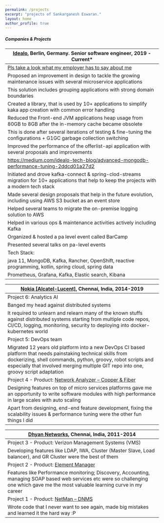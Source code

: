 ```yaml
---
permalink: /projects
excerpt: "projects of Sankarganesh Eswaran."
layout: home
author_profile: true
---
```

##### Companies & Projects

[Idealo](https://www.idealo.de/), Berlin, Germany. Senior software engineer, 2019 - Current*|
---------|
[Pls take a look what my employer has to say about me](files/reference_idealo.pdf)|
Proposed an improvement in design to tackle the growing maintenance issues with several microservice applications|
This solution includes grouping applications with strong domain boundaries|
Created a library, that is used by 10+ applications to simplify kaka app creation with common error handling|
Reduced the Front-end JVM applications heap usage from 80GB to 8GB after the in-memory cache became obsolete|
This is done after several iterations of testing & fine-tuning the configurations + G1GC garbage collection switching|
Improved the performance of the offerlist-api application with several proposals and improvements|
https://medium.com/idealo-tech-blog/advanced-mongodb-performance-tuning-2ddcd01a27d2|
Initiated and drove kafka-connect & spring-clod-streams migration for 10+ applications that help to keep the projects with a modern tech stack|
Made several design proposals that help in the future evolution, including using AWS S3 bucket as an event store|
Helped several teams to migrate the on-premise logging solution to AWS|
Helped in various ops & maintenance activities actively including Kafka|
Organized & hosted a pa level event called BarCamp|
Presented several talks on pa-level events|
Tech Stack:|
java 11, MongoDB, Kafka, Rancher, OpenShift, reactive programming, kotlin, spring cloud, spring data|
Prometheus, Grafana, Kafka, Elastic search, Kibana|

[Nokia [Alcatel-Lucent]](https://www.nokia.com/), Chennai, India, 2014-2019|
---|
Project 6: Analytics AI|
Banged my head against distributed systems |
It required to unlearn and relearn many of the known stuffs against distributed systems starting from multiple code repos, CI/CD, logging, monitoring, security to deploying into docker-kubernetes world|
Project 5: DevOps team|
Migrated 12 years old platform into a new DevOps CI based platform that needs painstaking technical skills from dockerizing, shell commands, python, groovy, robot scripts and especially that involved merging multiple GIT repo into one, groovy script adaptation|
Project 4 - Product:	[Network Analyzer – Copper & Fiber](https://www.nokia.com/networks/solutions/home-and-access-analytics/)|
Designing features on top of micro services platforms gave me an opportunity to write software modules with high performance in large scales with auto scaling|
Apart from designing, end-end feature development, fixing the scalability issues & performance tuning were the other fun things I did|

[Dhyan Networks](https://www.dhyan.com/), Chennai, India, 2011-2014|
-----|
Project 3 - Product: Verizon Management Systems (VMS)|
Developing features like LDAP, IWA, Cluster (Master Slave, Load balancer), and GR Cluster were the best of them|
Project 2 - Product: [Element Manager](https://www.dhyan.com/technology/#1585825471317-07c2a561-488b)|
Features like Performance monitoring; Discovery, Accounting, managing SOAP based web services etc were so challenging one which gave me the most valuable learning curve in my career|
Project 1 - Product: [NetMan – DNMS](https://www.dhyan.com/solutions/element-network-management-system/develop-a-new-ems/#netman-product-tour) |
Wrote code that I never want to see again, made big mistakes and learned it the hard way :P|
